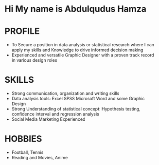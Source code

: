 # Hi My name is Abdulqudus Hamza
# PROFILE		
+ To Secure a position in data analysis or statistical research where I can apply my skills and Knowledge to drive informed decision making
+ Experienced and versatile Graphic Designer with a proven track record in various design roles

# SKILLS
+ Strong communication, organization and writing skills
+ Data analysis tools: Excel SPSS Microsoft Word and some Graphic Design
+ Strong Understanding of statistical concept: Hypothesis testing, confidence interval and regression analysis
+ Social Media Marketing Experienced

# HOBBIES 	
+ Football, Tennis
+ Reading and Movies, Anime
